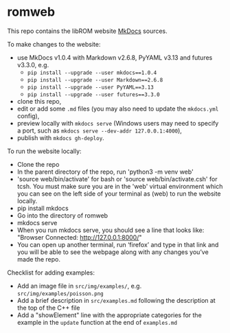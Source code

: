 # romweb

This repo contains the libROM website [MkDocs](http://www.mkdocs.org/) sources.

To make changes to the website:

- use MkDocs v1.0.4 with Markdown v2.6.8, PyYAML v3.13 and futures v3.3.0, e.g.
  * `pip install --upgrade --user mkdocs==1.0.4`
  * `pip install --upgrade --user Markdown==2.6.8`
  * `pip install --upgrade --user PyYAML==3.13`
  * `pip install --upgrade --user futures==3.3.0`
- clone this repo,
- edit or add some ```.md``` files (you may also need to update the ```mkdocs.yml``` config),
- preview locally with ```mkdocs serve``` (Windows users may need to specify a port, such as ```mkdocs serve --dev-addr 127.0.0.1:4000```),
- publish with ```mkdocs gh-deploy```.

To run the website locally:
 
- Clone the repo
- In the parent directory of the repo, run 'python3 -m venv web'
- 'source web/bin/activate' for bash or 'source web/bin/activate.csh' for tcsh. You must make sure you are in the 'web' virtual environment which you can see on the left side of your terminal as (web) to run the website locally.
- pip install mkdocs
- Go into the directory of romweb
- mkdocs serve
- When you run mkdocs serve, you should see a line that looks like: "Browser Connected: http://127.0.0.1:8000/"
- You can open up another terminal, run ‘firefox’ and type in that link and you will be able to see the webpage along with any changes you’ve made the repo.

Checklist for adding examples:

- Add an image file in `src/img/examples/`, e.g. `src/img/examples/poisson.png`
- Add a brief description in `src/examples.md` following the description at the top of the C++ file
- Add a "showElement" line with the appropriate categories for the example in the `update` function at the end of `examples.md`


